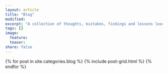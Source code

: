 ```yaml
---
layout: article
title: "Blog"
modified:
excerpt: "A collection of thoughts, mistakes, findings and lessons learned along the way."
tags: []
image:
  feature:
  teaser:
share: false
---
```



<div class="bullets">

{% for post in site.categories.blog %}
	  {% include post-grid.html %}
{% endfor %}

</div><!-- /.tiles -->

